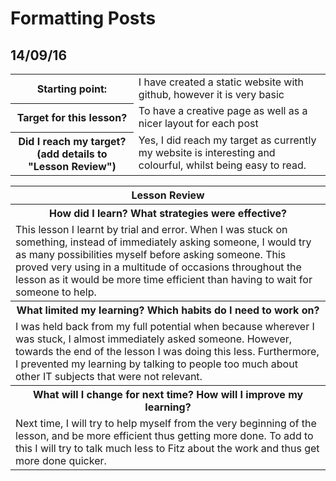 # Formatting Posts

## 14/09/16

<table>
  <tr>
    <th>Starting point:</th>
    <td>I have created a static website with github, however it is very basic</td>
  </tr>
  <tr>
    <th>Target for this lesson?</th>
    <td>To have a creative page as well as a nicer layout for each post</td>
  </tr>
  <tr>
    <th>Did I reach my target? 
(add details to "Lesson Review")</th>
    <td>Yes, I did reach my target as currently my website is interesting and colourful, whilst being easy to read.</td>
  </tr>
</table>


<table>
  <tr>
    <th>Lesson Review</th>
  </tr>
  <tr>
    <th>How did I learn? What strategies were effective? </th>
  </tr>
  <tr>
    <td>This lesson I learnt by trial and error. When I was stuck on something, instead of immediately asking someone, I would try as many possibilities myself before asking someone. This proved very using in a multitude of occasions throughout the lesson as it would be more time efficient than having to wait for someone to help.</td>
  </tr>
  <tr>
    <th>What limited my learning? Which habits do I need to work on? </th>
  </tr>
  <tr>
    <td>I was held back from my full potential when because wherever I was stuck, I almost immediately asked someone. However, towards the end of the lesson I was doing this less. Furthermore, I prevented my learning by talking to people too much about other IT subjects that were not relevant.</td>
  </tr>
  <tr>
    <th>What will I change for next time? How will I improve my learning?</th>
  </tr>
  <tr>
    <td>Next time, I will try to help myself from the very beginning of the lesson, and be more efficient thus getting more done. To add to this I will try to talk much less to Fitz about the work and thus get more done quicker.</td>
  </tr>
</table>



